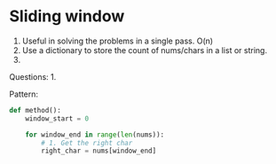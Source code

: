 # Sliding window

1. Useful in solving the problems in a single pass. O(n) 
2. Use a dictionary to store the count of nums/chars in a list or string.
3. 

Questions:
1. 


Pattern: 

```python
def method():
    window_start = 0

    for window_end in range(len(nums)):
        # 1. Get the right char
        right_char = nums[window_end]

        
```
